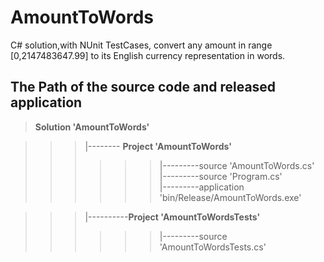 # AmountToWords
C# solution,with NUnit TestCases, convert any amount in range [0,2147483647.99] to its English currency representation in words.

## The Path of the source code and released application
> **Solution 'AmountToWords'**


>>> |-------- **Project 'AmountToWords'**<br> 
>>>>>> |---------source 'AmountToWords.cs'<br> 
>>>>>> |---------source 'Program.cs'<br> 
>>>>>> |---------application 'bin/Release/AmountToWords.exe'  


>>> |----------**Project 'AmountToWordsTests'**<br> 
>>>>>> |---------source 'AmountToWordsTests.cs'<br> 
###
